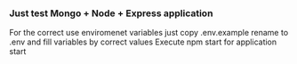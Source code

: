 ### Just test Mongo + Node + Express application

  For the correct use enviromenet variables just copy .env.example rename to .env and fill variables by correct values
  Execute npm start for application start
